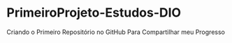 # PrimeiroProjeto-Estudos-DIO
Criando o Primeiro Repositório no GitHub Para Compartilhar meu Progresso
